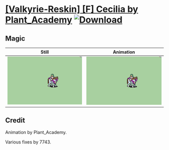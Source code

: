 # [\[Valkyrie-Reskin\] \[F\] Cecilia by Plant_Academy](./) [![Download](https://img.shields.io/badge/Download--red?style=social&logo=github)](https://minhaskamal.github.io/DownGit/#/home?url=https://github.com/Klokinator/FE-Repo/tree/main/Battle%20Animations%2FMounted%20-%20Valks%2C%20MKs%2C%20Magi%2F%5BValkyrie-Reskin%5D%20%5BF%5D%20Cecilia%20by%20Plant_Academy%2F6.%20Magic%20(Color%20Fix))

## Magic

| Still | Animation |
| :---: | :-------: |
| ![Magic still](./Magic_000.png) | ![Magic](./Magic.gif) |

## Credit

Animation by Plant_Academy.

Various fixes by 7743.
